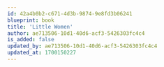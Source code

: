 ```yaml
---
id: 42a4b0b2-c671-4d3b-9874-9e8fd3b06241
blueprint: book
title: 'Little Women'
author: ae713506-10d1-40d6-acf3-5426303fc4c4
is_added: false
updated_by: ae713506-10d1-40d6-acf3-5426303fc4c4
updated_at: 1700150227
---
```

